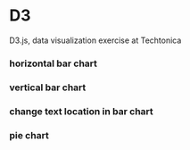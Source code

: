 # D3
D3.js, data visualization exercise at Techtonica

### horizontal bar chart
### vertical bar chart
### change text location in bar chart
### pie chart
